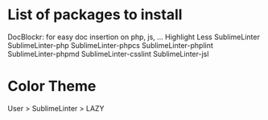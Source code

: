# List of packages to install
DocBlockr: for easy doc insertion on php, js, ...
Highlight
Less
SublimeLinter
SublimeLinter-php
SublimeLinter-phpcs
SublimeLinter-phplint
SublimeLinter-phpmd
SublimeLinter-csslint
SublimeLinter-jsl


# Color Theme
User > SublimeLinter > LAZY